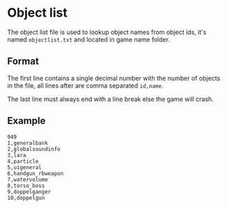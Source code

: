 # Object list

The object list file is used to lookup object names from object ids, it's named `objectlist.txt` and located in game name folder.

## Format

The first line contains a single decimal number with the number of objects in the file, all lines after are comma separated `id,name`.

The last line must always end with a line break else the game will crash.

## Example

```
949
1,generalbank
2,globalsoundinfo
3,lara
4,particle
5,uigeneral
6,handgun_rbweapon
7,watervolume
8,torso_boss
9,doppelganger
10,doppelgun
```